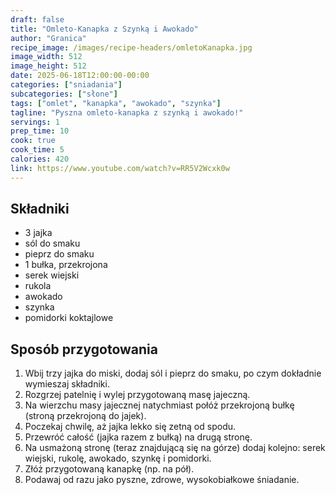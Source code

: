 ```yaml
---
draft: false
title: "Omleto-Kanapka z Szynką i Awokado"
author: "Granica"
recipe_image: /images/recipe-headers/omletoKanapka.jpg
image_width: 512
image_height: 512
date: 2025-06-18T12:00:00-00:00
categories: ["sniadania"]
subcategories: ["słone"]
tags: ["omlet", "kanapka", "awokado", "szynka"]
tagline: "Pyszna omleto-kanapka z szynką i awokado!"
servings: 1
prep_time: 10
cook: true
cook_time: 5
calories: 420
link: https://www.youtube.com/watch?v=RR5V2Wcxk0w
---
```


## Składniki
- 3 jajka
- sól do smaku
- pieprz do smaku
- 1 bułka, przekrojona
- serek wiejski
- rukola
- awokado
- szynka
- pomidorki koktajlowe

## Sposób przygotowania
1. Wbij trzy jajka do miski, dodaj sól i pieprz do smaku, po czym dokładnie wymieszaj składniki.
2. Rozgrzej patelnię i wylej przygotowaną masę jajeczną.
3. Na wierzchu masy jajecznej natychmiast połóż przekrojoną bułkę (stroną przekrojoną do jajek).
4. Poczekaj chwilę, aż jajka lekko się zetną od spodu.
5. Przewróć całość (jajka razem z bułką) na drugą stronę.
6. Na usmażoną stronę (teraz znajdującą się na górze) dodaj kolejno: serek wiejski, rukolę, awokado, szynkę i pomidorki.
7. Złóż przygotowaną kanapkę (np. na pół).
8. Podawaj od razu jako pyszne, zdrowe, wysokobiałkowe śniadanie.

